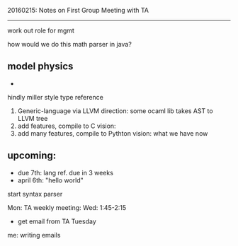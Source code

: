 20160215: Notes on First Group Meeting with TA

---

work out role for mgmt

how would we do this math parser in java?

model physics
- 
- 

   hindly miller style type reference

1. Generic-language via LLVM direction:
   some ocaml lib takes AST to LLVM tree 
2. add features, compile to C
   vision: 
3. add many features, compile to Pythton
   vision: what we have now 

## upcoming:
- due 7th: lang ref. due in 3 weeks
- april 6th: "hello world"

start syntax parser

Mon:
TA weekly meeting: Wed: 1:45-2:15
- get email from TA Tuesday

me: writing emails
